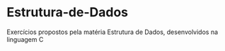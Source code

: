 # Estrutura-de-Dados
Exercícios propostos pela matéria Estrutura de Dados, desenvolvidos na linguagem C
